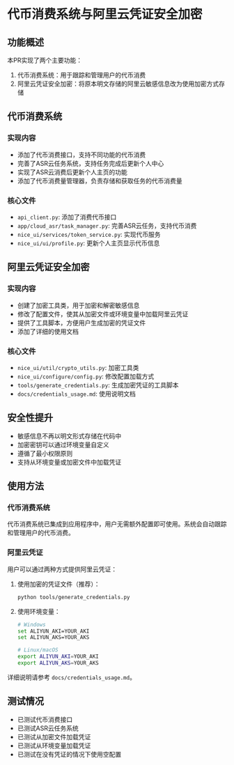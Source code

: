 # 代币消费系统与阿里云凭证安全加密

## 功能概述

本PR实现了两个主要功能：
1. 代币消费系统：用于跟踪和管理用户的代币消费
2. 阿里云凭证安全加密：将原本明文存储的阿里云敏感信息改为使用加密方式存储

## 代币消费系统

### 实现内容
- 添加了代币消费接口，支持不同功能的代币消费
- 完善了ASR云任务系统，支持任务完成后更新个人中心
- 实现了ASR云消费后更新个人主页的功能
- 添加了代币消费量管理器，负责存储和获取任务的代币消费量

### 核心文件
- `api_client.py`: 添加了消费代币接口
- `app/cloud_asr/task_manager.py`: 完善ASR云任务，支持代币消费
- `nice_ui/services/token_service.py`: 实现代币服务
- `nice_ui/ui/profile.py`: 更新个人主页显示代币信息

## 阿里云凭证安全加密

### 实现内容
- 创建了加密工具类，用于加密和解密敏感信息
- 修改了配置文件，使其从加密文件或环境变量中加载阿里云凭证
- 提供了工具脚本，方便用户生成加密的凭证文件
- 添加了详细的使用文档

### 核心文件
- `nice_ui/util/crypto_utils.py`: 加密工具类
- `nice_ui/configure/config.py`: 修改配置加载方式
- `tools/generate_credentials.py`: 生成加密凭证的工具脚本
- `docs/credentials_usage.md`: 使用说明文档

## 安全性提升
- 敏感信息不再以明文形式存储在代码中
- 加密密钥可以通过环境变量自定义
- 遵循了最小权限原则
- 支持从环境变量或加密文件中加载凭证

## 使用方法

### 代币消费系统
代币消费系统已集成到应用程序中，用户无需额外配置即可使用。系统会自动跟踪和管理用户的代币消费。

### 阿里云凭证
用户可以通过两种方式提供阿里云凭证：

1. 使用加密的凭证文件（推荐）：
   ```bash
   python tools/generate_credentials.py
   ```

2. 使用环境变量：
   ```bash
   # Windows
   set ALIYUN_AKI=YOUR_AKI
   set ALIYUN_AKS=YOUR_AKS
   
   # Linux/macOS
   export ALIYUN_AKI=YOUR_AKI
   export ALIYUN_AKS=YOUR_AKS
   ```

详细说明请参考 `docs/credentials_usage.md`。

## 测试情况
- 已测试代币消费接口
- 已测试ASR云任务系统
- 已测试从加密文件加载凭证
- 已测试从环境变量加载凭证
- 已测试在没有凭证的情况下使用空配置
